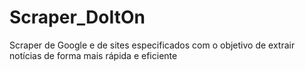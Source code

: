 # Scraper_DoItOn

Scraper de Google e de sites especificados com o objetivo de extrair notícias de forma mais rápida e eficiente